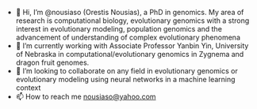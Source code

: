 - 👋 Hi, I’m @nousiaso (Orestis Nousias), a PhD in genomics. My area of research is computational biology, evolutionary genomics with a strong interest in evolutionary modeling, 
population genomics and the advancement of understanding of complex evolutionary phenomena
- 🌱 I’m currently working with Associate Professor Yanbin Yin, University of Nebraska in computational/evolutionary genomics in Zygnema and dragon fruit genomes. 
- 💞️ I’m looking to collaborate on any field in evolutionary genomics or evolutionary modeling using neural networks in a machine learning context
- 📫 How to reach me nousiaso@yahoo.com

<!---
nousiaso/nousiaso is a ✨ special ✨ repository because its `README.md` (this file) appears on your GitHub profile.
You can click the Preview link to take a look at your changes.
--->
